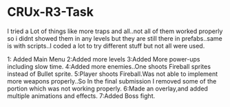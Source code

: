 # CRUx-R3-Task
 I tried a Lot of things like more traps and all..not all of them worked properly so i didnt showed them in any levels but they are still there in prefabs..same is with scripts..I coded a lot to try different stuff but not all were used.


1: Added Main Menu
2:Added more levels
3:Added More power-ups including slow time.
4:Added more enemies..One shoots Fireball sprites instead of Bullet sprite.
5:Player shoots Fireball.Was not able to implement more weapons properly..So In the final submission I removed some of the portion which was not working properly.
6:Made an overlay,and added multiple animations and effects.
7:Added Boss fight.
